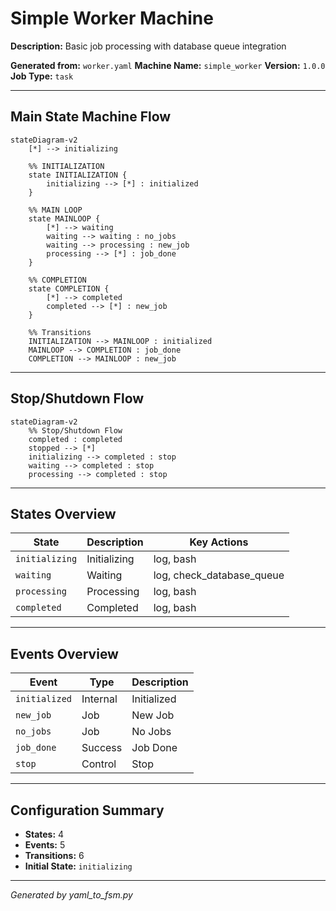 # Simple Worker Machine

**Description:** Basic job processing with database queue integration

**Generated from:** `worker.yaml`
**Machine Name:** `simple_worker`
**Version:** `1.0.0`
**Job Type:** `task`

---

## Main State Machine Flow

```mermaid
stateDiagram-v2
    [*] --> initializing

    %% INITIALIZATION
    state INITIALIZATION {
        initializing --> [*] : initialized
    }

    %% MAIN LOOP
    state MAINLOOP {
        [*] --> waiting
        waiting --> waiting : no_jobs
        waiting --> processing : new_job
        processing --> [*] : job_done
    }

    %% COMPLETION
    state COMPLETION {
        [*] --> completed
        completed --> [*] : new_job
    }

    %% Transitions
    INITIALIZATION --> MAINLOOP : initialized
    MAINLOOP --> COMPLETION : job_done
    COMPLETION --> MAINLOOP : new_job

```

---

## Stop/Shutdown Flow

```mermaid
stateDiagram-v2
    %% Stop/Shutdown Flow
    completed : completed
    stopped --> [*]
    initializing --> completed : stop
    waiting --> completed : stop
    processing --> completed : stop
```

---

## States Overview

| State | Description | Key Actions |
|-------|-------------|-------------|
| `initializing` | Initializing | log, bash |
| `waiting` | Waiting | log, check_database_queue |
| `processing` | Processing | log, bash |
| `completed` | Completed | log, bash |

---

## Events Overview

| Event | Type | Description |
|-------|------|-------------|
| `initialized` | Internal | Initialized |
| `new_job` | Job | New Job |
| `no_jobs` | Job | No Jobs |
| `job_done` | Success | Job Done |
| `stop` | Control | Stop |

---

## Configuration Summary

- **States:** 4
- **Events:** 5
- **Transitions:** 6
- **Initial State:** `initializing`

---

*Generated by yaml_to_fsm.py*